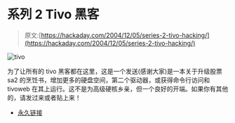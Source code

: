 # 系列 2 Tivo 黑客

> 原文:[https://hackaday.com/2004/12/05/series-2-tivo-hacking/](https://hackaday.com/2004/12/05/series-2-tivo-hacking/)

![tivo](img/37370ffe8c8a88ee5bcfd6d503b228c1.png)

为了让所有的 tivo 黑客都在这里，这是一个发送(感谢大家)是一本关于升级股票 sa2 的烹饪书，增加更多的硬盘空间，第二个驱动器，或获得命令行访问和 tivoweb 在其上运行。这不是为高级硬核乡亲，但一个良好的开端。如果你有其他的，请发过来或者贴上来！

*   [永久链接](http://lists.saigon.com/vault/tivo/sa2-howto.html)